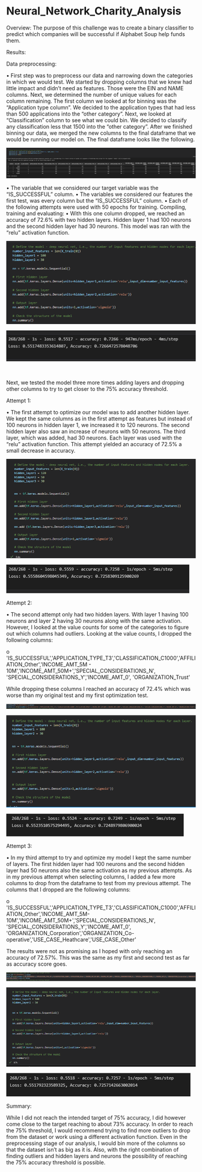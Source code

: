 # Neural_Network_Charity_Analysis

Overview:
The purpose of this challenge was to create a binary classifier to predict which companies will be successful if Alphabet Soup help funds them.


Results:

Data preprocessing:



•	First step was to preprocess our data and narrowing down the categories in which we would test. We started by dropping columns that we knew had little impact and didn’t need as features. Those were the EIN and NAME columns. Next, we determined the number of unique values for each column remaining. The first column we looked at for binning was the “Application type column”. We decided to the application types that had less than 500 applications into the “other category”. Next, we looked at “Classification” column to see what we could bin. We decided to classify any classification less that 1500 into the “other category”. After we finished binning our data, we merged the new columns to the final dataframe that we would be running our model on. The final dataframe looks like the following.  

![](Resources/final_df.PNG)



•	The variable that we considered our target variable was the “IS_SUCCESSFUL” column.
•	The variables we considered our features the first test, was every column but the “IS_SUCCESSFUL” column. 
•	Each of the following attempts were used with 50 epochs for training. 
Compiling, training and evaluating:
•	With this one column dropped, we reached an accuracy of 72.6% with two hidden layers. Hidden layer 1 had 100 neurons and the second hidden layer had 30 neurons. This model was ran with the “relu” activation function. 

![](Resources/Original_attp.PNG)


![](Resources/Original_attp_outcome.PNG)


![]()

Next, we tested the model three more times adding layers and dropping other columns to try to get closer to the 75% accuracy threshold. 


Attempt 1:


•	The first attempt to optimize our model was to add another hidden layer. We kept the same columns as in the first attempt as features but instead of 100 neurons in hidden layer 1, we increased it to 120 neurons. The second hidden layer also saw an increase of neurons with 50 neurons. The third layer, which was added, had 30 neurons. Each layer was used with the “relu” activation function. This attempt yielded an accuracy of 72.5% a small decrease in accuracy. 

![](Resources/Opt_1_layers.PNG)

![](Resources/Opt1_results.PNG)


Attempt 2:


•	The second attempt only had two hidden layers. With layer 1 having 100 neurons and layer 2 having 30 neurons along with the same activation. However, I looked at the value counts for some of the categories to figure out which columns had outliers. Looking at the value counts, I dropped the following columns:


o	'IS_SUCCESSFUL','APPLICATION_TYPE_T3','CLASSIFICATION_C1000','AFFILIATION_Other','INCOME_AMT_5M - 10M','INCOME_AMT_50M+','SPECIAL_CONSIDERATIONS_N', 'SPECIAL_CONSIDERATIONS_Y','INCOME_AMT_0', 'ORGANIZATION_Trust'
 	
While dropping these columns I reached an accuracy of 72.4% which was worse than my original test and my first optimization test. 


![](Resources/Opt2_columns.PNG)


![](Resources/Opt2_layers.PNG)


![](Resources/Opt2_results.PNG)



Attempt 3:


•	In my third attempt to try and optimize my model I kept the same number of layers. The first hidden layer had 100 neurons and the second hidden layer had 50 neurons also the same activation as my previous attempts. As in my previous attempt when selecting columns, I added a few more columns to drop from the dataframe to test from my previous attempt. The columns that I dropped are the following columns:

o	'IS_SUCCESSFUL','APPLICATION_TYPE_T3','CLASSIFICATION_C1000','AFFILIATION_Other','INCOME_AMT_5M-10M','INCOME_AMT_50M+','SPECIAL_CONSIDERATIONS_N', 'SPECIAL_CONSIDERATIONS_Y','INCOME_AMT_0', 'ORGANIZATION_Corporation','ORGANIZATION_Co-operative','USE_CASE_Heathcare','USE_CASE_Other'



The results were not as promising as I hoped with only reaching an accuracy of 72.57%. This was the same as my first and second test as far as accuracy score goes. 



![](Resources/Opt3_columns.PNG)



![](Resources/Opt3_layers.PNG)


![](Resources/Opt3_results.PNG)



Summary:



While I did not reach the intended target of 75% accuracy, I did however come close to the target reaching to about 73% accuracy. In order to reach the 75% threshold, I would recommend trying to find more outliers to drop from the dataset or work using a different activation function. Even in the preprocessing stage of our analysis, I would bin more of the columns so that the dataset isn’t as big as it is. Also, with the right combination of finding outliers and hidden layers and neurons the possibility of reaching the 75% accuracy threshold is possible. 

